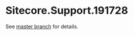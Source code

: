 # Sitecore.Support.191728

See [master branch](https://github.com/sitecoresupport/Sitecore.Support.191728) for details.